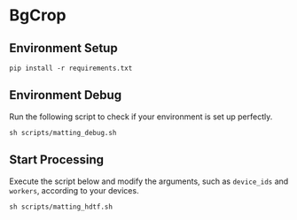 # BgCrop

## Environment Setup
```
pip install -r requirements.txt
```

## Environment Debug
Run the following script to check if your environment is set up perfectly.
```
sh scripts/matting_debug.sh
```

## Start Processing
Execute the script below and modify the arguments, such as `device_ids` and `workers`, according to your devices.
```
sh scripts/matting_hdtf.sh
```
